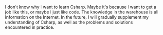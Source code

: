 I don't know why I want to learn Csharp. Maybe it's because I want to get a job like this, or maybe I just like code. The knowledge in the warehouse is all information on the Internet. In the future, I will gradually supplement my understanding of Csharp, as well as the problems and solutions encountered in practice.
